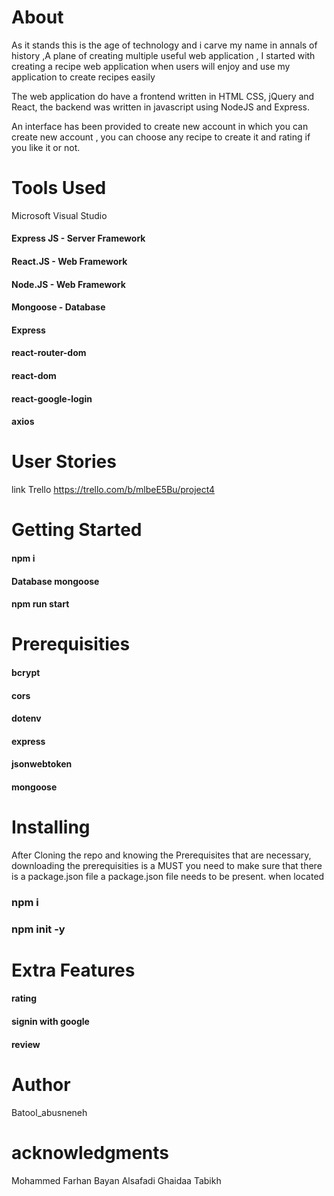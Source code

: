 # About
  As it stands this is the age of technology and i carve my name in annals of history ,A plane of creating multiple useful web application , I started with creating a recipe web application when users will enjoy and use my application to create recipes easily

 The web application do have a frontend written in HTML CSS, jQuery and React, the backend was written in javascript using NodeJS and Express.

 An interface has been provided to create new account in which you can create new account , you can choose any recipe to create it and rating if you like it or not.


# Tools Used
Microsoft Visual Studio
#### Express JS - Server Framework
#### React.JS - Web Framework
 #### Node.JS - Web Framework
 #### Mongoose - Database
#### Express
 #### react-router-dom
 #### react-dom
 #### react-google-login
 #### axios
# User Stories
 link Trello  https://trello.com/b/mlbeE5Bu/project4
# Getting Started
#### npm i
#### Database mongoose
#### npm run start

# Prerequisities
#### bcrypt
#### cors
#### dotenv
#### express
#### jsonwebtoken
#### mongoose
# Installing
After Cloning the repo and knowing the Prerequisites that are necessary, downloading the prerequisities is a MUST
you need to make sure that there is a package.json file 
a package.json file needs to be present.
when located
 ### npm i
 ### npm init -y
 
# Extra Features
#### rating
#### signin with google
#### review
# Author
 Batool_abusneneh
# acknowledgments
 Mohammed Farhan
 Bayan Alsafadi
 Ghaidaa Tabikh

